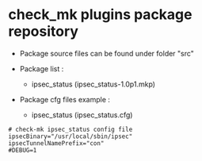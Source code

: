 # check_mk plugins package repository

 * Package source files can be found under folder "src"
 
 * Package list :
   * ipsec_status (ipsec_status-1.0p1.mkp)


 * Package cfg files example :
   * ipsec_status (ipsec_status.cfg)
```
# check-mk ipsec_status config file
ipsecBinary="/usr/local/sbin/ipsec"
ipsecTunnelNamePrefix="con"
#DEBUG=1
```
